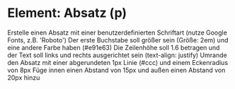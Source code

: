 # Element: Absatz (p)

Erstelle einen Absatz mit einer benutzerdefinierten Schriftart (nutze Google Fonts, z.B. 'Roboto')
Der erste Buchstabe soll größer sein (Größe: 2em) und eine andere Farbe haben (#e91e63)
Die Zeilenhöhe soll 1.6 betragen und der Text soll links und rechts ausgerichtet sein (text-align: justify)
Umrande den Absatz mit einer abgerundeten 1px Linie (#ccc) und einem Eckenradius von 8px
Füge innen einen Abstand von 15px und außen einen Abstand von 20px hinzu